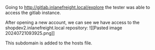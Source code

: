 Going to http://gitlab.inlanefreight.local/explore the tester was able to access the gitlab instance.

After opening a new account, we can see we have access to the shopdev2.inlanefreight.local repository:
![[Pasted image 20240721093925.png]]

This subdomain is added to the hosts file.
